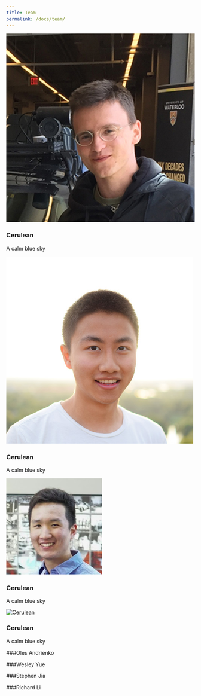 ```yaml
---
title: Team
permalink: /docs/team/
---
```


<div class="row">
  
  <div class="col-sm-3">
    <div class="thumbnail">
      <div class="image">
        <a href="#oles-andrienko/"><img src="/assets/img/oles.jpg" class="img-responsive" alt="Oles"></a>
      </div>
      <div class="caption">
        <h3>Cerulean</h3>
        <p>A calm blue sky</p>
      </div>
    </div>
  </div>

  <div class="col-sm-3">
    <div class="thumbnail">
      <div class="image">
        <a href="#cerulean/"><img src="/assets/img/wesley.jpeg" class="img-responsive" alt="Wesley"></a>
      </div>
      <div class="caption">
        <h3>Cerulean</h3>
        <p>A calm blue sky</p>
      </div>
    </div>
  </div>

  <div class="col-sm-3">
    <div class="thumbnail">
      <div class="image">
        <a href="#cerulean/"><img src="/assets/img/stephen.png" class="img-responsive" alt="Stephen"></a>
      </div>
      <div class="caption">
        <h3>Cerulean</h3>
        <p>A calm blue sky</p>
      </div>
    </div>
  </div>

  <div class="col-sm-3">
    <div class="thumbnail">
      <div class="image">
        <a href="#cerulean/"><img src="https://bootswatch.com/3/cerulean/thumbnail.png" class="img-responsive" alt="Cerulean"></a>
      </div>
      <div class="caption">
        <h3>Cerulean</h3>
        <p>A calm blue sky</p>
      </div>
    </div>
  </div>

</div>

###Oles Andrienko

###Wesley Yue

###Stephen Jia

###Richard Li
